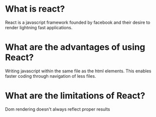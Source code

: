 # What is react?
React is a javascript framework founded by facebook and their desire to render lightning fast applications. 

# What are the advantages of using React?
Writing javascript within the same file as the html elements. This enables faster coding through navigation of less files.

# What are the limitations of React?
Dom rendering doesn't always reflect proper results


